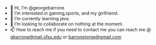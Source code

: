 - 👋 Hi, I’m @georgebarrone
- 👀 I’m interested in gaming,sports, and my girlfriend. 
- 🌱 I’m currently learning java. 
- 💞️ I’m looking to collaborate on nothing at the moment. 
- 📫 How to reach me if you need to contact me you can reach me @ gbarrone@mail.sfsu.edu or barronejorge@gmail.com

<!---
georgebarrone/georgebarrone is a ✨ special ✨ repository because its `README.md` (this file) appears on your GitHub profile.
You can click the Preview link to take a look at your changes.
--->
